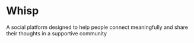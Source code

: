 # Whisp
A social platform designed to help people connect meaningfully and share their thoughts in a supportive community
